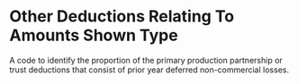 # Other Deductions Relating To Amounts Shown Type
A code to identify the proportion of the primary production partnership or trust deductions that consist of prior year deferred non-commercial losses.